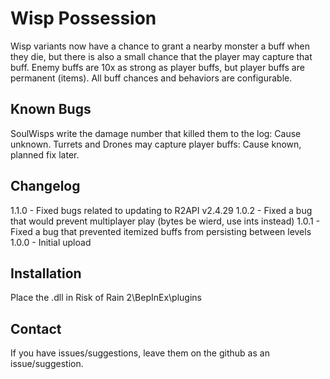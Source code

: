 # Wisp Possession
Wisp variants now have a chance to grant a nearby monster a buff when they die, but there is also a small chance that the player may capture that buff.
Enemy buffs are 10x as strong as player buffs, but player buffs are permanent (items).
All buff chances and behaviors are configurable.

Known Bugs
------------
SoulWisps write the damage number that killed them to the log: Cause unknown.
Turrets and Drones may capture player buffs: Cause known, planned fix later.

Changelog
------------
1.1.0 - Fixed bugs related to updating to R2API v2.4.29
1.0.2 - Fixed a bug that would prevent multiplayer play (bytes be wierd, use ints instead)
1.0.1 - Fixed a bug that prevented itemized buffs from persisting between levels
1.0.0 - Initial upload

Installation
------------
Place the .dll in Risk of Rain 2\BepInEx\plugins

Contact
------------
If you have issues/suggestions, leave them on the github as an issue/suggestion.